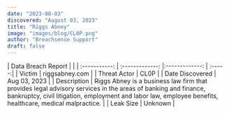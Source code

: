 ```yaml
---
date: "2023-08-03"
discovered: "August 03, 2023"
title: "Riggs Abney"
image: "images/blog/CL0P.png"
author: "Breachsense Support"
draft: false
---
```


| Data Breach Report           |              | 
| :-----------: | :-------------:     |:-------------:    | :-----:|
| Victim      | riggsabney.com      | 
| Threat Actor      | CL0P      | 
| Date Discovered      | Aug 03, 2023      | 
| Description      | Riggs Abney is a business law firm that provides legal advisory services in the areas of banking and finance, bankruptcy, civil litigation, employment and labor law, employee benefits, healthcare, medical malpractice.      | 
| Leak Size      | Unknown      | 

